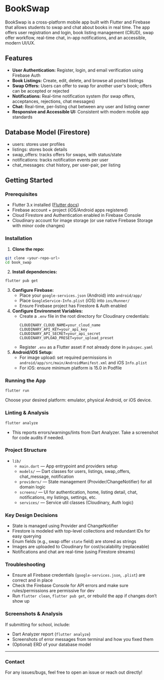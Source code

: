 # BookSwap

BookSwap is a cross-platform mobile app built with Flutter and Firebase that allows students to swap and chat about books in real time. The app offers user registration and login, book listing management (CRUD), swap offer workflow, real-time chat, in-app notifications, and an accessible, modern UI/UX.

## Features

- **User Authentication:** Register, login, and email verification using Firebase Auth
- **Book Listings:** Create, edit, delete, and browse all posted listings
- **Swap Offers:** Users can offer to swap for another user's book; offers can be accepted or rejected
- **Notifications:** Real-time notification system (for swap offers, acceptances, rejections, chat messages)
- **Chat:** Real-time, per-listing chat between any user and listing owner
- **Responsive and Accessible UI:** Consistent with modern mobile app standards

## Database Model (Firestore)
- users: stores user profiles
- listings: stores book details
- swap_offers: tracks offers for swaps, with status/state
- notifications: tracks notification events per user
- chat_messages: chat history, per user-pair, per listing

## Getting Started

### Prerequisites
- Flutter 3.x installed ([Flutter docs](https://docs.flutter.dev/get-started/install))
- Firebase account + project (iOS/Android apps registered)
- Cloud Firestore and Authentication enabled in Firebase Console
- Cloudinary account for image storage (or use native Firebase Storage with minor code changes)

### Installation
1. **Clone the repo:**
```bash
git clone <your-repo-url>
cd book_swap
```
2. **Install dependencies:**
```bash
flutter pub get
```
3. **Configure Firebase:**
   - Place your `google-services.json` (Android) into `android/app/`
   - Place `GoogleService-Info.plist` (iOS) into `ios/Runner/`
   - Ensure Firebase project has Firestore & Auth enabled
4. **Configure Environment Variables:**
   - Create a `.env` file in the root directory for Cloudinary credentials:
     ```env
     CLOUDINARY_CLOUD_NAME=your_cloud_name
     CLOUDINARY_API_KEY=your_api_key
     CLOUDINARY_API_SECRET=your_api_secret
     CLOUDINARY_UPLOAD_PRESET=your_upload_preset
     ```
   - Register `.env` as a Flutter asset if not already done in `pubspec.yaml`
5. **Android/iOS Setup:**
   - For image upload: set required permissions in `android/app/src/main/AndroidManifest.xml` and iOS `Info.plist`
   - For iOS: ensure minimum platform is 15.0 in Podfile

### Running the App
```bash
flutter run
```
Choose your desired platform: emulator, physical Android, or iOS device.

### Linting & Analysis
```bash
flutter analyze
```
- This reports errors/warnings/lints from Dart Analyzer. Take a screenshot for code audits if needed.

### Project Structure
- `lib/`
  - `main.dart` — App entrypoint and providers setup
  - `models/` — Dart classes for users, listings, swap_offers, chat_message, notification
  - `providers/` — State management (Provider/ChangeNotifier) for all domain logic
  - `screens/` — UI for authentication, home, listing detail, chat, notifications, my listings, settings, etc.
  - `services/` — Service util classes (Cloudinary, Auth logic)

### Key Design Decisions
- State is managed using Provider and ChangeNotifier
- Firestore is modeled with top-level collections and redundant IDs for easy querying
- Enum fields (e.g., swap offer `state` field) are stored as strings
- Images are uploaded to Cloudinary for cost/scalability (replaceable)
- Notifications and chat are real-time (using Firestore streams)

### Troubleshooting
- Ensure all Firebase credentials (`google-services.json`, `.plist`) are correct and in place
- Check the Firebase Console for API errors and make sure rules/permissions are permissive for dev
- Run `flutter clean`, `flutter pub get`, or rebuild the app if changes don’t show up

### Screenshots & Analysis
If submitting for school, include:
- Dart Analyzer report (`flutter analyze`)
- Screenshots of error messages from terminal and how you fixed them
- (Optional) ERD of your database model

---

### Contact
For any issues/bugs, feel free to open an issue or reach out directly!
